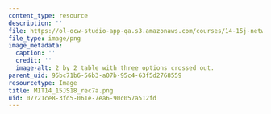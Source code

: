 ```yaml
---
content_type: resource
description: ''
file: https://ol-ocw-studio-app-qa.s3.amazonaws.com/courses/14-15j-networks-spring-2018/07721ce83fd5061e7ea690c057a512fd_MIT14_15JS18_rec7a.png
file_type: image/png
image_metadata:
  caption: ''
  credit: ''
  image-alt: 2 by 2 table with three options crossed out.
parent_uid: 95bc71b6-56b3-a07b-95c4-63f5d2768559
resourcetype: Image
title: MIT14_15JS18_rec7a.png
uid: 07721ce8-3fd5-061e-7ea6-90c057a512fd
---
```


